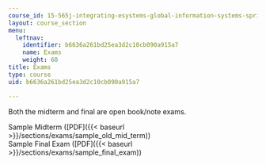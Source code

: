 ```yaml
---
course_id: 15-565j-integrating-esystems-global-information-systems-spring-2002
layout: course_section
menu:
  leftnav:
    identifier: b6636a261bd25ea3d2c10cb090a915a7
    name: Exams
    weight: 60
title: Exams
type: course
uid: b6636a261bd25ea3d2c10cb090a915a7

---
```


Both the midterm and final are open book/note exams.

Sample Midterm ([PDF]({{< baseurl >}}/sections/exams/sample_old_mid_term))  
Sample Final Exam ([PDF]({{< baseurl >}}/sections/exams/sample_final_exam))